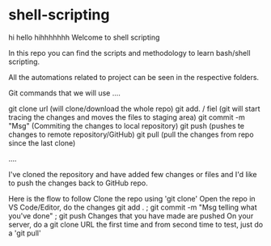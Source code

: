 # shell-scripting
hi
hello
hihhhhhhh
Welcome to shell scripting

In this repo you can find the scripts and methodology to learn bash/shell scripting.

All the automations related to project can be seen in the respective folders.

Git commands that we will use
....

git clone url (will clone/download the whole repo) git add. / fiel (git will start tracing the changes and moves the files to staging area) git commit -m "Msg" (Commiting the changes to local repository) git push (pushes te changes to remote repository/GitHub) git pull (pull the changes from repo since the last clone)

....

I've cloned the repository and have added few changes or files and I'd like to push the changes back to GitHub repo.

Here is the flow to follow
Clone the repo using 'git clone'
Open the repo in VS Code/Editor, do the changes
git add . ; git commit -m "Msg telling what you've done" ; git push
Changes that you have made are pushed
On your server, do a git clone URL the first time and from second time to test, just do a 'git pull'
